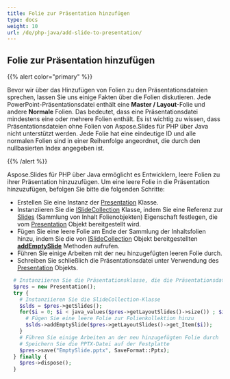 ```yaml
---
title: Folie zur Präsentation hinzufügen
type: docs
weight: 10
url: /de/php-java/add-slide-to-presentation/
---
```


## **Folie zur Präsentation hinzufügen**
{{% alert color="primary" %}} 

Bevor wir über das Hinzufügen von Folien zu den Präsentationsdateien sprechen, lassen Sie uns einige Fakten über die Folien diskutieren. Jede PowerPoint-Präsentationsdatei enthält eine **Master / Layout**-Folie und andere **Normale** Folien. Das bedeutet, dass eine Präsentationsdatei mindestens eine oder mehrere Folien enthält. Es ist wichtig zu wissen, dass Präsentationsdateien ohne Folien von Aspose.Slides für PHP über Java nicht unterstützt werden. Jede Folie hat eine eindeutige ID und alle normalen Folien sind in einer Reihenfolge angeordnet, die durch den nullbasierten Index angegeben ist.

{{% /alert %}} 

Aspose.Slides für PHP über Java ermöglicht es Entwicklern, leere Folien zu ihrer Präsentation hinzuzufügen. Um eine leere Folie in die Präsentation hinzuzufügen, befolgen Sie bitte die folgenden Schritte:

- Erstellen Sie eine Instanz der [Presentation](https://reference.aspose.com/slides/php-java/aspose.slides/presentation) Klasse.
- Instanziieren Sie die [ISlideCollection](https://reference.aspose.com/slides/php-java/aspose.slides/ISlideCollection) Klasse, indem Sie eine Referenz zur [Slides](https://reference.aspose.com/slides/php-java/aspose.slides/Presentation#getSlides--) (Sammlung von Inhalt Folienobjekten) Eigenschaft festlegen, die vom [Presentation](https://reference.aspose.com/slides/php-java/aspose.slides/presentation) Objekt bereitgestellt wird.
- Fügen Sie eine leere Folie am Ende der Sammlung der Inhaltsfolien hinzu, indem Sie die von [ISlideCollection](https://reference.aspose.com/slides/php-java/aspose.slides/ISlideCollection) Objekt bereitgestellten [**addEmptySlide**](https://reference.aspose.com/slides/php-java/aspose.slides/ISlideCollection#addEmptySlide-com.aspose.slides.ILayoutSlide-) Methoden aufrufen.
- Führen Sie einige Arbeiten mit der neu hinzugefügten leeren Folie durch.
- Schreiben Sie schließlich die Präsentationsdatei unter Verwendung des [Presentation](https://reference.aspose.com/slides/php-java/aspose.slides/presentation) Objekts.

```php
  # Instanziieren Sie die Präsentationsklasse, die die Präsentationsdatei darstellt
  $pres = new Presentation();
  try {
    # Instanziieren Sie die SlideCollection-Klasse
    $slds = $pres->getSlides();
    for($i = 0; $i < java_values($pres->getLayoutSlides()->size()) ; $i++) {
      # Fügen Sie eine leere Folie zur Folienkollektion hinzu
      $slds->addEmptySlide($pres->getLayoutSlides()->get_Item($i));
    }
    # Führen Sie einige Arbeiten an der neu hinzugefügten Folie durch
    # Speichern Sie die PPTX-Datei auf der Festplatte
    $pres->save("EmptySlide.pptx", SaveFormat::Pptx);
  } finally {
    $pres->dispose();
  }
```